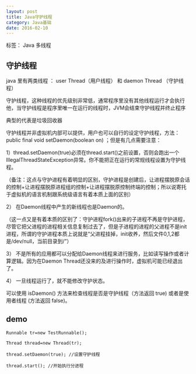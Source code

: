 ```yaml
---
layout: post
title: Java守护线程
category: Java基础
date: 2016-02-10
---
```


标签： Java 多线程


<!-- more -->




## 守护线程

java 里有两类线程 ： user Thread（用户线程） 和 daemon  Thread （守护线程）

守护线程，这种线程的优先级别非常低，通常程序里没有其他线程运行才会执行他，当守护线程是程序里唯一在运行的线程时，JVM会结束守护线程并终止程序

典型的代表是垃圾回收器

 守护线程并非虚拟机内部可以提供，用户也可以自行的设定守护线程，方法：public final void setDaemon(boolean on) ；但是有几点需要注意：

1）thread.setDaemon(true)必须在thread.start()之前设置，否则会跑出一个IllegalThreadStateException异常。你不能把正在运行的常规线程设置为守护线程。

（备注：这点与守护进程有着明显的区别，守护进程是创建后，让进程摆脱原会话的控制+让进程摆脱原进程组的控制+让进程摆脱原控制终端的控制；所以说寄托于虚拟机的语言机制跟系统级语言有着本质上面的区别）

2） 在Daemon线程中产生的新线程也是Daemon的。

（这一点又是有着本质的区别了：守护进程fork()出来的子进程不再是守护进程，尽管它把父进程的进程相关信息复制过去了，但是子进程的进程的父进程不是init进程，所谓的守护进程本质上说就是“父进程挂掉，init收养，然后文件0,1,2都是/dev/null，当前目录到/”）

3） 不是所有的应用都可以分配给Daemon线程来进行服务，比如读写操作或者计算逻辑。因为在Daemon Thread还没来的及进行操作时，虚拟机可能已经退出了。

4） 一旦线程运行了，就不能修改守护状态。

可以使用 isDaemon() 方法来检查线程是否是守护线程（方法返回 true) 或者是使用者线程 (方法返回 false)。

## demo




    Runnable tr=new TestRunnable();

    Thread thread=new Thread(tr);

    thread.setDaemon(true); //设置守护线程

    thread.start(); //开始执行分进程






